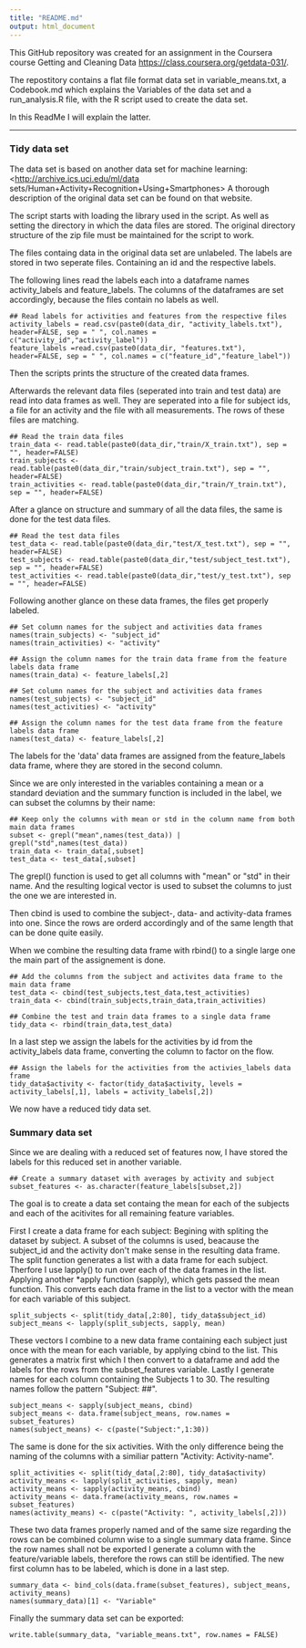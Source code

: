 ```yaml
---
title: "README.md"
output: html_document
---
```

This GitHub repository was created for an assignment in the Coursera course Getting and Cleaning Data <https://class.coursera.org/getdata-031/>.

The repostitory contains a flat file format data set in variable_means.txt, a Codebook.md which explains the Variables of the data set and a run_analysis.R file, with the R script used to create the data set.

In this ReadMe I will explain the latter.

---

### Tidy data set

The data set is based on another data set for machine learning: <http://archive.ics.uci.edu/ml/data sets/Human+Activity+Recognition+Using+Smartphones>
A thorough description of the original data set can be found on that website.

The script starts with loading the library used in the script.
As well as setting the directory in which the data files are stored. The original directory structure of the zip file must be maintained for the script to work.

The files containg data in the original data set are unlabeled. The labels are stored in two seperate files. Containing an id and the respective labels.

The following lines read the labels each into a dataframe names activity_labels and feature_labels. The columns of the dataframes are set accordingly, because the files contain no labels as well.

```
## Read labels for activities and features from the respective files
activity_labels = read.csv(paste0(data_dir, "activity_labels.txt"), header=FALSE, sep = " ", col.names = c("activity_id","activity_label"))
feature_labels =read.csv(paste0(data_dir, "features.txt"), header=FALSE, sep = " ", col.names = c("feature_id","feature_label"))
```
Then the scripts prints the structure of the created data frames.

Afterwards the relevant data files (seperated into train and test data) are read into data frames as well. They are seperated into a file for subject ids, a file for an activity and the file with all measurements. The rows of these files are matching.

```
## Read the train data files
train_data <- read.table(paste0(data_dir,"train/X_train.txt"), sep = "", header=FALSE)
train_subjects <- read.table(paste0(data_dir,"train/subject_train.txt"), sep = "", header=FALSE)
train_activities <- read.table(paste0(data_dir,"train/Y_train.txt"), sep = "", header=FALSE)
```

After a glance on structure and summary of all the data files, the same is done for the test data files.

```
## Read the test data files
test_data <- read.table(paste0(data_dir,"test/X_test.txt"), sep = "", header=FALSE)
test_subjects <- read.table(paste0(data_dir,"test/subject_test.txt"), sep = "", header=FALSE)
test_activities <- read.table(paste0(data_dir,"test/y_test.txt"), sep = "", header=FALSE)
```

Following another glance on these data frames, the files get properly labeled.

```
## Set column names for the subject and activities data frames
names(train_subjects) <- "subject_id"
names(train_activities) <- "activity"

## Assign the column names for the train data frame from the feature labels data frame
names(train_data) <- feature_labels[,2]

## Set column names for the subject and activities data frames
names(test_subjects) <- "subject_id"
names(test_activities) <- "activity"

## Assign the column names for the test data frame from the feature labels data frame
names(test_data) <- feature_labels[,2]
```

The labels for the 'data' data frames are assigned from the feature_labels data frame, where they are stored in the second column.

Since we are only interested in the variables containing a mean or a standard deviation and the summary function is included in the label, we can subset the columns by their name:

```
## Keep only the columns with mean or std in the column name from both main data frames
subset <- grepl("mean",names(test_data)) | grepl("std",names(test_data))
train_data <- train_data[,subset]
test_data <- test_data[,subset]
```

The grepl() function is used to get all columns with "mean" or "std" in their name. And the resulting logical vector is used to subset the columns to just the one we are interested in.

Then cbind is used to combine the subject-, data- and activity-data frames into one. Since the rows are orderd accordingly and of the same length that can be done quite easily.

When we combine the resulting data frame with rbind() to a single large one the main part of the assignement is done.

```
## Add the columns from the subject and activites data frame to the main data frame
test_data <- cbind(test_subjects,test_data,test_activities)
train_data <- cbind(train_subjects,train_data,train_activities)

## Combine the test and train data frames to a single data frame
tidy_data <- rbind(train_data,test_data)
```

In a last step we assign the labels for the activities by id from the activity_labels data frame, converting the column to factor on the flow.

```
## Assign the labels for the activities from the activies_labels data frame
tidy_data$activity <- factor(tidy_data$activity, levels = activity_labels[,1], labels = activity_labels[,2])
```

We now have a reduced tidy data set.

### Summary data set

Since we are dealing with a reduced set of features now, I have stored the labels for this reduced set in another variable.

```
## Create a summary dataset with averages by activity and subject
subset_features <- as.character(feature_labels[subset,2])
```

The goal is to create a data set containg the mean for each of the subjects and each of the acitivites for all remaining feature variables.

First I create a data frame for each subject: Begining with spliting the dataset by subject. A subset of the columns is used, beacause the subject_id and the activity don't make sense in the resulting data frame. The split function generates a list with a data frame for each subject. Therfore I use lapply() to run over each of the data frames in the list. Applying another *apply function (sapply), which gets passed the mean function. This converts each data frame in the list to a vector with the mean for each variable of this subject.  

```
split_subjects <- split(tidy_data[,2:80], tidy_data$subject_id)
subject_means <- lapply(split_subjects, sapply, mean)
```

These vectors I combine to a new data frame containing each subject just once with the mean for each variable, by applying cbind to the list. This generates a matrix first which I then convert to a dataframe and add the labels for the rows from the subset_features variable. Lastly I generate names for each column containing the Subjects 1 to 30. The resulting names follow the pattern "Subject: ##".

```
subject_means <- sapply(subject_means, cbind)
subject_means <- data.frame(subject_means, row.names = subset_features)
names(subject_means) <- c(paste("Subject:",1:30))
```

The same is done for the six activities. With the only difference being the naming of the columns with a similiar pattern "Activity: Activity-name".

```
split_activities <- split(tidy_data[,2:80], tidy_data$activity)
activity_means <- lapply(split_activities, sapply, mean)
activity_means <- sapply(activity_means, cbind)
activity_means <- data.frame(activity_means, row.names = subset_features)
names(activity_means) <- c(paste("Activity: ", activity_labels[,2]))
```

These two data frames properly named and of the same size regarding the rows can be combined column wise to a single summary data frame. Since the row names shall not be exported I generate a column with the feature/variable labels, therefore the rows can still be identified. The new first column has to be labeled, which is done in a last step.

```
summary_data <- bind_cols(data.frame(subset_features), subject_means, activity_means)
names(summary_data)[1] <- "Variable"
```

Finally the summary data set can be exported:

```
write.table(summary_data, "variable_means.txt", row.names = FALSE)
```